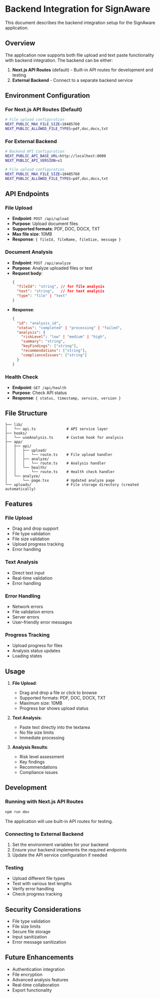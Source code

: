 # Backend Integration for SignAware

This document describes the backend integration setup for the SignAware application.

## Overview

The application now supports both file upload and text paste functionality with backend integration. The backend can be either:
1. **Next.js API Routes** (default) - Built-in API routes for development and testing
2. **External Backend** - Connect to a separate backend service

## Environment Configuration

### For Next.js API Routes (Default)
```bash
# File upload configuration
NEXT_PUBLIC_MAX_FILE_SIZE=10485760
NEXT_PUBLIC_ALLOWED_FILE_TYPES=pdf,doc,docx,txt
```

### For External Backend
```bash
# Backend API Configuration
NEXT_PUBLIC_API_BASE_URL=http://localhost:8000
NEXT_PUBLIC_API_VERSION=v1

# File upload configuration
NEXT_PUBLIC_MAX_FILE_SIZE=10485760
NEXT_PUBLIC_ALLOWED_FILE_TYPES=pdf,doc,docx,txt
```

## API Endpoints

### File Upload
- **Endpoint**: `POST /api/upload`
- **Purpose**: Upload document files
- **Supported formats**: PDF, DOC, DOCX, TXT
- **Max file size**: 10MB
- **Response**: `{ fileId, fileName, fileSize, message }`

### Document Analysis
- **Endpoint**: `POST /api/analyze`
- **Purpose**: Analyze uploaded files or text
- **Request body**:
  ```json
  {
    "fileId": "string", // for file analysis
    "text": "string",   // for text analysis
    "type": "file" | "text"
  }
  ```
- **Response**:
  ```json
  {
    "id": "analysis_id",
    "status": "completed" | "processing" | "failed",
    "analysis": {
      "riskLevel": "low" | "medium" | "high",
      "summary": "string",
      "keyFindings": ["string"],
      "recommendations": ["string"],
      "complianceIssues": ["string"]
    }
  }
  ```

### Health Check
- **Endpoint**: `GET /api/health`
- **Purpose**: Check API status
- **Response**: `{ status, timestamp, service, version }`

## File Structure

```
├── lib/
│   └── api.ts              # API service layer
├── hooks/
│   └── useAnalysis.ts      # Custom hook for analysis
├── app/
│   ├── api/
│   │   ├── upload/
│   │   │   └── route.ts    # File upload handler
│   │   ├── analyze/
│   │   │   └── route.ts    # Analysis handler
│   │   └── health/
│   │       └── route.ts    # Health check handler
│   └── analyze/
│       └── page.tsx        # Updated analyze page
└── uploads/                # File storage directory (created automatically)
```

## Features

### File Upload
- Drag and drop support
- File type validation
- File size validation
- Upload progress tracking
- Error handling

### Text Analysis
- Direct text input
- Real-time validation
- Error handling

### Error Handling
- Network errors
- File validation errors
- Server errors
- User-friendly error messages

### Progress Tracking
- Upload progress for files
- Analysis status updates
- Loading states

## Usage

1. **File Upload**:
   - Drag and drop a file or click to browse
   - Supported formats: PDF, DOC, DOCX, TXT
   - Maximum size: 10MB
   - Progress bar shows upload status

2. **Text Analysis**:
   - Paste text directly into the textarea
   - No file size limits
   - Immediate processing

3. **Analysis Results**:
   - Risk level assessment
   - Key findings
   - Recommendations
   - Compliance issues

## Development

### Running with Next.js API Routes
```bash
npm run dev
```
The application will use built-in API routes for testing.

### Connecting to External Backend
1. Set the environment variables for your backend
2. Ensure your backend implements the required endpoints
3. Update the API service configuration if needed

### Testing
- Upload different file types
- Test with various text lengths
- Verify error handling
- Check progress tracking

## Security Considerations

- File type validation
- File size limits
- Secure file storage
- Input sanitization
- Error message sanitization

## Future Enhancements

- Authentication integration
- File encryption
- Advanced analysis features
- Real-time collaboration
- Export functionality 